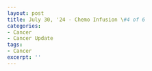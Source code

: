 ```yaml
---
layout: post
title: July 30, '24 - Chemo Infusion \#4 of 6
categories:
- Cancer
- Cancer Update
tags:
- Cancer
excerpt: ''
---
```

